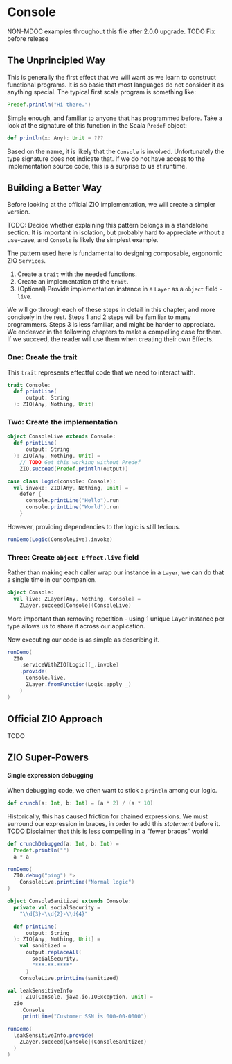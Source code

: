 # Console
NON-MDOC examples throughout this file after 2.0.0 upgrade. TODO Fix before release

## The Unprincipled Way

This is generally the first effect that we will want as we learn to construct functional programs.
It is so basic that most languages do not consider it as anything special.
The typical first scala program is something like:

```scala mdoc
Predef.println("Hi there.")
```

Simple enough, and familiar to anyone that has programmed before.
Take a look at the signature of this function in the Scala `Predef` object:

```scala mdoc
def println(x: Any): Unit = ???
```

Based on the name, it is likely that the `Console` is involved.
Unfortunately the type signature does not indicate that.
If we do not have access to the implementation source code, this is a surprise to us at runtime.

## Building a Better Way

Before looking at the official ZIO implementation, we will create a simpler version.

TODO: Decide whether explaining this pattern belongs in a standalone section.
      It is important in isolation, but probably hard to appreciate without a use-case, and `Console` is likely the simplest example.

The pattern used here is fundamental to designing composable, ergonomic ZIO `Services`.

1. Create a `trait` with the needed functions.
2. Create an implementation of the `trait`.
3. (Optional) Provide implementation instance in a `Layer` as a `object` field - `live`.

We will go through each of these steps in detail in this chapter, and more concisely in the rest.
Steps 1 and 2 steps will be familiar to many programmers.
Steps 3 is less familiar, and might be harder to appreciate.
We endeavor in the following chapters to make a compelling case for them.
If we succeed, the reader will use them when creating their own Effects.

### One: Create the trait

This `trait` represents effectful code that we need to interact with.

```scala mdoc
trait Console:
  def printLine(
      output: String
  ): ZIO[Any, Nothing, Unit]
```

### Two: Create the implementation

```scala mdoc
object ConsoleLive extends Console:
  def printLine(
      output: String
  ): ZIO[Any, Nothing, Unit] =
    // TODO Get this working without Predef
    ZIO.succeed(Predef.println(output))
```

```scala mdoc:silent
case class Logic(console: Console):
  val invoke: ZIO[Any, Nothing, Unit] =
    defer {
      console.printLine("Hello").run
      console.printLine("World").run
    }
```

However, providing dependencies to the logic is still tedious.

```scala mdoc
runDemo(Logic(ConsoleLive).invoke)
```

### Three: Create `object Effect.live` field

Rather than making each caller wrap our instance in a `Layer`, we can do that a single time in our companion.

```scala mdoc
object Console:
  val live: ZLayer[Any, Nothing, Console] =
    ZLayer.succeed[Console](ConsoleLive)
```
More important than removing repetition - using 1 unique Layer instance per type allows us to share it across our application.

Now executing our code is as simple as describing it.

```scala mdoc
runDemo(
  ZIO
    .serviceWithZIO[Logic](_.invoke)
    .provide(
      Console.live,
      ZLayer.fromFunction(Logic.apply _)
    )
)
```


## Official ZIO Approach

TODO

## ZIO Super-Powers

#### Single expression debugging
When debugging code, we often want to stick a `println` among our logic.

```scala mdoc
def crunch(a: Int, b: Int) = (a * 2) / (a * 10)
```
Historically, this has caused friction for chained expressions.
We must surround our expression in braces, in order to add this _statement_ before it.
TODO Disclaimer that this is less compelling in a "fewer braces" world

```scala mdoc
def crunchDebugged(a: Int, b: Int) =
  Predef.println("")
  a * a
```


```scala mdoc
runDemo(
  ZIO.debug("ping") *>
    ConsoleLive.printLine("Normal logic")
)
```

```scala mdoc
object ConsoleSanitized extends Console:
  private val socialSecurity =
    "\\d{3}-\\d{2}-\\d{4}"

  def printLine(
      output: String
  ): ZIO[Any, Nothing, Unit] =
    val sanitized =
      output.replaceAll(
        socialSecurity,
        "***-**-****"
      )
    ConsoleLive.printLine(sanitized)
```

```scala mdoc:silent
val leakSensitiveInfo
    : ZIO[Console, java.io.IOException, Unit] =
  zio
    .Console
    .printLine("Customer SSN is 000-00-0000")
```

```scala mdoc
runDemo(
  leakSensitiveInfo.provide(
    ZLayer.succeed[Console](ConsoleSanitized)
  )
)
```
